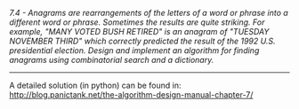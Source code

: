 *7.4 - Anagrams are rearrangements of the letters of a word or phrase into a different word or phrase. Sometimes the results are quite striking. For example, "MANY VOTED BUSH RETIRED" is an anagram of "TUESDAY NOVEMBER THIRD" which correctly predicted the result of the 1992 U.S. presidential election. Design and implement an algorithm for finding anagrams using combinatorial search and a dictionary.*
***
A detailed solution (in python) can be found in: http://blog.panictank.net/the-algorithm-design-manual-chapter-7/
